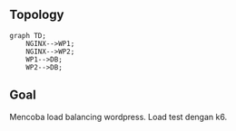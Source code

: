 ## Topology

```mermaid
graph TD;
    NGINX-->WP1;
    NGINX-->WP2;
    WP1-->DB;
    WP2-->DB;
```

## Goal

Mencoba load balancing wordpress. Load test dengan k6.
